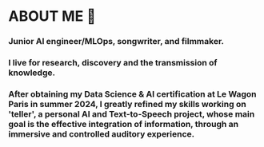# ABOUT ME 🤝
### Junior AI engineer/MLOps, songwriter, and filmmaker.

### I live for research, discovery and the transmission of knowledge.

### After obtaining my Data Science & AI certification at Le Wagon Paris in summer 2024, I greatly refined my skills working on 'teller', a personal AI and Text-to-Speech project, whose main goal is the effective integration of information, through an immersive and controlled auditory experience.

